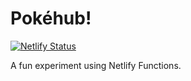 # Pokéhub!

[![Netlify Status](https://api.netlify.com/api/v1/badges/3929c94a-a5ea-4249-92b1-8266adbd1526/deploy-status)](https://app.netlify.com/sites/pokelify/deploys)

A fun experiment using Netlify Functions.
